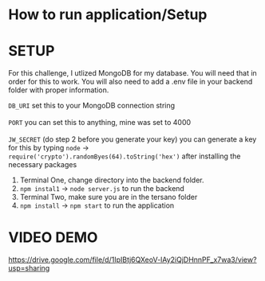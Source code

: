 # How to run application/Setup

# SETUP
For this challenge, I utlized MongoDB for my database. You will need that in order for this to work.
You will also need to add a .env file in your backend folder with proper information.

`DB_URI` set this to your MongoDB connection string <br> <br>
`PORT` you can set this to anything, mine was set to 4000 <br> <br>
`JW_SECRET` (do step 2 before you generate your key) you can generate a key for this by typing `node` -> `require('crypto').randomByes(64).toString('hex')` after installing the necessary packages

1. Terminal One, change directory into the backend folder.
2. `npm instal1` -> `node server.js` to run the backend
3. Terminal Two, make sure you are in the tersano folder
4. `npm install` -> `npm start` to run the application
   
# VIDEO DEMO
https://drive.google.com/file/d/1IpIBtj6QXeoV-lAy2iQjDHnnPF_x7wa3/view?usp=sharing

